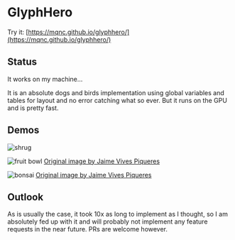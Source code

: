 # GlyphHero

Try it: [https://mqnc.github.io/glyphhero/](https://mqnc.github.io/glyphhero/)

## Status

It works on my machine...

It is an absolute dogs and birds implementation using global variables and tables for layout and no error catching what so ever. But it runs on the GPU and is pretty fast.

## Demos

![shrug](https://mqnc.github.io/glyphhero/pics/shrug_ascii.png)

![fruit bowl](https://mqnc.github.io/glyphhero/pics/fruits_ascii.png)
[Original image by Jaime Vives Piqueres](http://www.ignorancia.org/index.php/galleries/lighting-challenges/fruit-bowl/)

![bonsai](https://mqnc.github.io/glyphhero/pics/bonsais_ascii.png)
[Original image by Jaime Vives Piqueres](http://www.ignorancia.org/index.php/galleries/archaic-images/bonsais/)

## Outlook

As is usually the case, it took 10x as long to implement as I thought, so I am absolutely fed up with it and will probably not implement any feature requests in the near future. PRs are welcome however.
